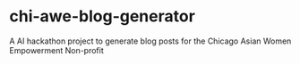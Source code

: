 # chi-awe-blog-generator
A AI hackathon project to generate blog posts for the Chicago Asian Women Empowerment Non-profit
